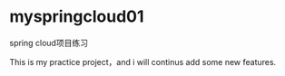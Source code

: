 # myspringcloud01
spring cloud项目练习

This is my practice project，and i will continus add some new features.
